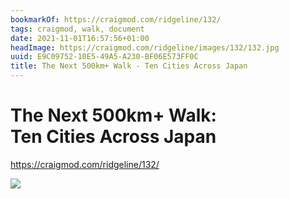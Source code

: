 ```yaml
---
bookmarkOf: https://craigmod.com/ridgeline/132/
tags: craigmod, walk, document
date: 2021-11-01T16:57:56+01:00
headImage: https://craigmod.com/ridgeline/images/132/132.jpg
uuid: E9C09752-10E5-49A5-A230-BF06E573FF0C
title: The Next 500km+ Walk - Ten Cities Across Japan
---
```

# The Next 500km+ Walk:<br /> Ten Cities Across Japan

https://craigmod.com/ridgeline/132/

![](https://craigmod.com/ridgeline/images/132/132.jpg)
